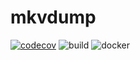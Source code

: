 # mkvdump

[![codecov](https://codecov.io/gh/cadubentzen/mkvdump/branch/main/graph/badge.svg?token=2Q2LOK4J95)](https://codecov.io/gh/cadubentzen/mkvdump)
![build](https://github.com/cadubentzen/mkvdump/actions/workflows/rust.yml/badge.svg)
![docker](https://github.com/cadubentzen/mkvdump/actions/workflows/docker.yml/badge.svg)
